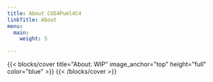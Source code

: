 ```yaml
---
title: About CUE4Puml4C4
linkTitle: About
menu:
  main:
    weight: 5

---
```


{{< blocks/cover title="About: WIP" image_anchor="top" height="full" color="blue" >}}
{{< /blocks/cover >}}

